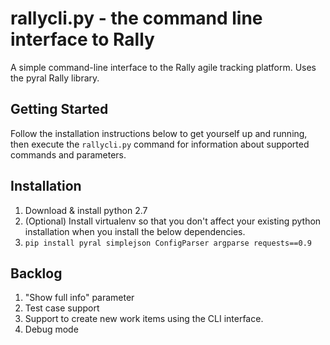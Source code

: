 rallycli.py - the command line interface to Rally
=================================================

A simple command-line interface to the Rally agile tracking platform. Uses the pyral Rally library.

Getting Started
---------------
Follow the installation instructions below to get yourself up and running, then execute the ```rallycli.py``` command for information about supported commands and parameters.


Installation
------------
1. Download & install python 2.7
1. (Optional) Install virtualenv so that you don't affect your existing python installation when you install the below dependencies.
1. ```pip install pyral simplejson ConfigParser argparse requests==0.9```

Backlog
-------
1. "Show full info" parameter
1. Test case support
1. Support to create new work items using the CLI interface.
1. Debug mode
